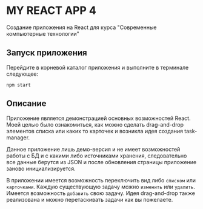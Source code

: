 MY REACT APP 4
============
Создание приложения на React для курса "Современные компьютерные технологии"

Запуск приложения
-----------------
Перейдите в корневой каталог приложения и выполните в терминале следующее:
~~~
npm start
~~~

Описание
--------

Приложение является демонстрацией основных возможностей React. Моей целью было ознакомиться,
как можно сделать drag-and-drop элементов списка или каких то карточек и возникла идея создания task-manager.

Данное приложение лишь демо-версия и не имеет возможностей работы с БД и c какими либо источниками хранения,
следовательно все данные берутся из JSON и после обновления страницы приложение заново инициализируется.

В приложении имеется возможность переключить вид либо `списком` или `карточками`.
Каждую существующую задачу можно `изменить` или `удалить`.
Имеется возможность `добавить` свою задачу. Идея drag-and-drop также реализована
и можно перетаскивать задачи как вы пожелаете.




